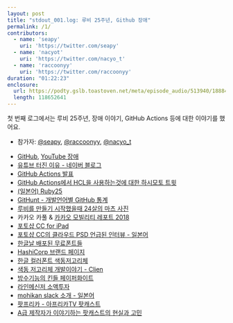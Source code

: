 ```yaml
---
layout: post
title: "stdout_001.log: 루비 25주년, Github 장애"
permalink: /1/
contributors:
  - name: 'seapy'
    uri: 'https://twitter.com/seapy'
  - name: 'nacyot'
    uri: 'https://twitter.com/nacyo_t'
  - name: 'raccoonyy'
    uri: 'https://twitter.com/raccoonyy'
duration: "01:22:23"
enclosure: 
  url: https://podty.gslb.toastoven.net/meta/episode_audio/513940/188843_1540383595104.mp3
  length: 118652641
---
```


첫 번째 로그에서는 루비 25주년, 장애 이야기, GitHub Actions 등에 대한 이야기를 했어요.

* 참가자: [@seapy][sea], [@raccoonyy][rac], [@nacyo_t][nac]

[sea]: https://twitter.com/seapy
[rac]: https://twitter.com/raccoonyy
[nac]: https://twitter.com/nacyo_t

- [GitHub](https://status.github.com/messages/2018-10-22), [YouTube 장애](http://www.bloter.net/archives/322208)
- [유튜브 터진 이유 - 네이버 블로그](https://twitter.com/yyall_/status/1052902681008689153)
- [GitHub Actions 발표](https://github.com/features/actions)
- [GitHub Actions에서 HCL을 사용하는것에 대한 하시모토 트윗](https://twitter.com/mitchellh/status/1052258881848659969)
- [(일본어) Ruby25](http://25.ruby.or.jp/)
- [GitHunt - 개발언어별 GitHub 통계](https://githut.info/)
- [루비를 만들기 시작했을때 24살의 마츠 사진](https://twitter.com/yukihiro_matz/status/936014306650361856)
- 카카오 카풀 & [카카오 모빌리티 레포트 2018](https://brunch.co.kr/@kakaomobility/19)
- [포토샵 CC for iPad](https://www.apple.com/newsroom/2018/10/adobe-previews-photoshop-cc-on-ipad-and-new-apps-for-creative-pros/)
- [포토샵 CC의 클라우드 PSD 언급된 인터뷰 - 일본어](https://pc.watch.impress.co.jp/docs/column/ubiq/1148805.html)
- [한글날 배포된 무료폰트들](https://brunch.co.kr/@forchoon/221)
- [HashiCorp 브랜드 페이지](https://www.hashicorp.com/brand)
- [한글 컬러폰트 색동저고리체](https://tumblbug.com/soulfont)
- [색동 저고리체 개발이야기 - Clien](https://www.clien.net/service/board/park/12704049)
- [방수기능의 킨들 페이퍼화이트](https://www.engadget.com/2018/10/16/the-kindle-paperwhite-is-ready-for-the-bath/)
- [라인메신저 소액투자](https://news.v.daum.net/v/20181018172139856)
- [mohikan slack 소개 - 일본어](https://qiita.com/kotakanbe@github/items/32cf4eb3de1741af26fb)
- [팟프리카 - 아프리카TV 팟캐스트](https://www.zdnet.co.kr/news/news_view.asp?artice_id=20181004091632)
- [A급 제작자가 이야기하는 팟캐스트의 현실과 고민](https://outstanding.kr/podcast20180718/)
